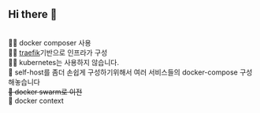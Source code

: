 ## Hi there 👋
<!--

**Here are some ideas to get you started:**

🙋‍♀️ A short introduction - what is your organization all about?
🌈 Contribution guidelines - how can the community get involved?
👩‍💻 Useful resources - where can the community find your docs? Is there anything else the community should know?
🍿 Fun facts - what does your team eat for breakfast?
🧙 Remember, you can do mighty things with the power of [Markdown](https://docs.github.com/github/writing-on-github/getting-started-with-writing-and-formatting-on-github/basic-writing-and-formatting-syntax)
-->

<br/>👩‍💻 docker composer 사용
<br/>👩‍💻 [traefik](https://github.com/hansanghyeon-selfhost/traefik)기반으로 인프라가 구성
<br/>👩‍💻 kubernetes는 사용하지 않습니다.
<br/>🧙 self-host를 좀더 손쉽게 구성하기위해서 여러 서비스들의 docker-compose 구성해놓습니다
<br/><s>🚧 docker swarm로 이전</s>
<br/>🚧 docker context
